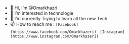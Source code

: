 - 👋 Hi, I’m @Omarkhazri
- 👀 I’m interested in technologie
- 🌱 I’m currently Trying to learn all the new Tech
- 📫 How to reach me :
                       ```
                       [Facebook](https://www.facebook.com/Omarkhazeri) 
                       ```
                       ```
                       [Instagram](https://www.instagram.com/Omarkhazeri)
                       ```

<!---
Omarkhazri/Omarkhazri is a ✨ special ✨ repository because its `README.md` (this file) appears on your GitHub profile.
You can click the Preview link to take a look at your changes.
--->
